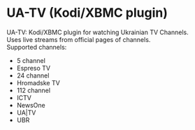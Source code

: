 # UA-TV (Kodi/XBMC plugin) 
UA-TV: Kodi/XBMC plugin for watching Ukrainian TV Channels.  
Uses live streams from official pages of channels.  
Supported channels:  
- 5 channel  
- Espreso TV  
- 24 channel  
- Hromadske TV  
- 112 channel  
- ICTV  
- NewsOne  
- UA|TV  
- UBR  

